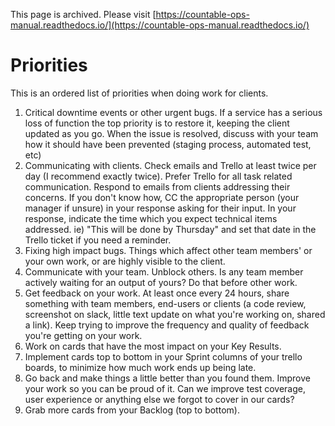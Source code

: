 This page is archived. Please visit [https://countable-ops-manual.readthedocs.io/](https://countable-ops-manual.readthedocs.io/)
# Priorities

This is an ordered list of priorities when doing work for clients.

1. Critical downtime events or other urgent bugs. If a service has a serious loss of function the top priority is to restore it, keeping the client updated as you go. When the issue is resolved, discuss with your team how it should have been prevented (staging process, automated test, etc)
2. Communicating with clients. Check emails and Trello at least twice per day (I recommend exactly twice). Prefer Trello for all task related communication. Respond to emails from clients addressing their concerns. If you don't know how, CC the appropriate person (your manager if unsure) in your response asking for their input. In your response, indicate the time which you expect technical items addressed. ie) "This will be done by Thursday" and set that date in the Trello ticket if you need a reminder.
3. Fixing high impact bugs. Things which affect other team members' or your own work, or are highly visible to the client.
4. Communicate with your team. Unblock others. Is any team member actively waiting for an output of yours? Do that before other work.
5. Get feedback on your work. At least once every 24 hours, share something with team members, end-users or clients (a code review, screenshot on slack, little text update on what you're working on, shared a link). Keep trying to improve the frequency and quality of feedback you're getting on your work.
6. Work on cards that have the most impact on your Key Results. 
7. Implement cards top to bottom in your Sprint columns of your trello boards, to minimize how much work ends up being late.
8. Go back and make things a little better than you found them. Improve your work so you can be proud of it. Can we improve test coverage, user experience or anything else we forgot to cover in our cards?
9. Grab more cards from your Backlog (top to bottom).
